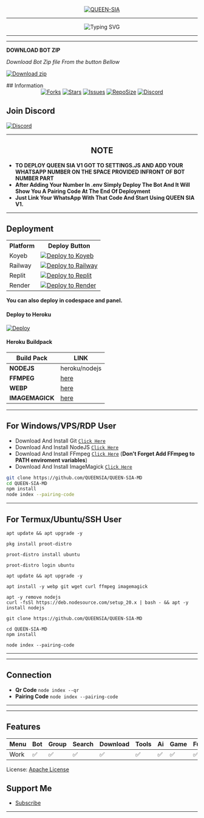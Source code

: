 <p align="center">  
  <a href="https://youtube.com/@queensia-254?si=GJW7mGvjBjKssGmS">
    <img alt="QUEEN-SIA" src="https://files.catbox.moe/tpa8yo.jpg">
  </a>
</p>

----

 <p align="center">
  <img src="https://readme-typing-svg.demolab.com?font=Orbitron&weight=600&size=24&duration=4000&pause=1000&color=FFD700&center=true&vCenter=true&width=500&lines=QUEEN+SIA+V1+WHATSAPP+BOT;MULTI-DEVICE;CODED+BY+TYLORWHITE+AND+SNAKEYES;FAST++SECURE++RELIABLE" alt="Typing SVG"/>
</p>

----
----
 **DOWNLOAD BOT ZIP**

_Download Bot Zip file From the button Bellow_
<p align="left">
    <a href="https://codeload.github.com/QUEENSIA/QUEEN-SIA-MD/zip/refs/heads/main" target="_blank">
        <img alt="Download zip" src="https://img.shields.io/badge/Download Zip-100000?style=for-the-badge&logo=scan&logoColor=white&labelColor=darkorange&color=purple"/>
    </a>
</p>
## Information

<div align="center">
<a href="https://github.com/QUEENSIA/QUEEN-SIA-MD/network/members"><img title="Forks" src="https://img.shields.io/github/forks/QUEENSIA/QUEEN-SIA-MD?label=Forks&color=blue&style=flat-square"></a>
<a href="https://github.com/QUEENSIA/QUEEN-SIA-MD/stargazers"><img title="Stars" src="https://img.shields.io/github/stars/QUEENSIA/QUEEN-SIA-MD?label=Stars&color=yellow&style=flat-square"></a>
<a href="https://github.com/QUEENSIA/QUEEN-SIA-MD/issues"><img title="Issues" src="https://img.shields.io/github/issues/QUEENSIA/QUEEN-SIA-MD?label=Issues&color=success&style=flat-square"></a>
<a href="https://github.com/QUEENSIA/QUEEN-SIA-MD/repo-size"><img title="RepoSize" src="https://img.shields.io/github/repo-size/QUEENSIA/QUEEN-SIA-MD?label=RepoSize&color=success&style=flat-square"></a>
  <a href="https://discord.gg/fZ7MVJM9sq">
  <img title="Join our Discord" src="https://img.shields.io/discord/1391898062494105752?label=Discord&logo=discord&logoColor=white&style=flat-square&color=7289DA" alt="Discord">
</a>
</div>

## Join Discord
[![Discord](https://img.shields.io/badge/Discord-5865F2?style=for-the-badge&logo=discord&logoColor=white)](https://discord.gg/fZ7MVJM9sq)

----

<h2 align="center">  NOTE
</h2>

- **TO DEPLOY QUEEN SIA V1 GOT TO SETTINGS.JS AND ADD YOUR WHATSAPP NUMBER ON THE SPACE PROVIDED INFRONT OF BOT NUMBER PART**
- **After Adding Your Number In .env Simply Deploy The Bot And It Will Show You A Pairing Code At The End Of Deployment**
- **Just Link Your WhatsApp With That Code And Start Using QUEEN SIA V1.**

----

## Deployment
<p align="center">
  <table>
    <tr>
      <th>Platform</th>
      <th>Deploy Button</th>
    </tr>
    <tr>
      <td>Koyeb</td>
      <td>
        <a href="https://app.koyeb.com/services/deploy?type=git&repository=QUEENSIA/QUEEN-SIA-MD&ports=3000">
          <img src="https://img.shields.io/badge/Deploy_to-Koyeb-blueviolet?style=for-the-badge&logo=koyeb&logoColor=white" alt="Deploy to Koyeb">
        </a>
      </td>
    </tr>
    <tr>
      <td>Railway</td>
      <td>
        <a href="https://railway.app/new">
          <img src="https://img.shields.io/badge/Deploy_to-Railway-black?style=for-the-badge&logo=railway&logoColor=white" alt="Deploy to Railway">
        </a>
      </td>
    </tr>
    <tr>
      <td>Replit</td>
      <td>
        <a href="https://repl.it/github/QUEENSIA/QUEEN-SIA-MD">
          <img src="https://img.shields.io/badge/Deploy_to-Replit-orange?style=for-the-badge&logo=replit&logoColor=white" alt="Deploy to Replit">
        </a>
      </td>
    </tr>
    <tr>
      <td>Render</td>
      <td>
        <a href="https://dashboard.render.com/web/new">
          <img src="https://img.shields.io/badge/Deploy_to-Render-brown?style=for-the-badge&logo=render&logoColor=white" alt="Deploy to Render">
        </a>
      </td>
    </tr>
  </table>
</p>

**You can also deploy in codespace and panel.**

#### Deploy to Heroku
[![Deploy](https://www.herokucdn.com/deploy/button.svg)](https://heroku.com/deploy?template=https://github.com/GlobalTechInfo/GLOBAL-XMD)

#### Heroku Buildpack
| Build Pack | LINK |
|--------|--------|
| **NODEJS** | heroku/nodejs |
| **FFMPEG** | [here](https://github.com/jonathanong/heroku-buildpack-ffmpeg-latest) |
| **WEBP** | [here](https://github.com/clhuang/heroku-buildpack-webp-binaries.git) |
| **IMAGEMAGICK** | [here](https://github.com/DuckyTeam/heroku-buildpack-imagemagick) |

----
## For Windows/VPS/RDP User
* Download And Install Git [`Click Here`](https://git-scm.com/downloads)
* Download And Install NodeJS [`Click Here`](https://nodejs.org/en/download)
* Download And Install FFmpeg [`Click Here`](https://ffmpeg.org/download.html) (**Don't Forget Add FFmpeg to PATH enviroment variables**)
* Download And Install ImageMagick [`Click Here`](https://imagemagick.org/script/download.php)

```bash
git clone https://github.com/QUEENSIA/QUEEN-SIA-MD
cd QUEEN-SIA-MD
npm install
node index --pairing-code
```
---

## For Termux/Ubuntu/SSH User
```
apt update && apt upgrade -y
```
```
pkg install proot-distro
```
```
proot-distro install ubuntu
```
```
proot-distro login ubuntu
```
```
apt update && apt upgrade -y
```
```
apt install -y webp git wget curl ffmpeg imagemagick
```
```
apt -y remove nodejs
curl -fsSl https://deb.nodesource.com/setup_20.x | bash - && apt -y install nodejs
```
```
git clone https://github.com/QUEENSIA/QUEEN-SIA-MD
```
```
cd QUEEN-SIA-MD
npm install
```
```
node index --pairing-code
```

----
----

## Connection

- **Qr Code** `node index --qr`
- **Pairing Code** `node index --pairing-code`
----
----
## Features
| Menu     | Bot | Group | Search | Download | Tools | Ai | Game | Fun | Owner |
| -------- | --- | ----- | ------ | -------- | ----- | -- | ---- | --- | ----- |
| Work     |  ✅  |   ✅   |    ✅    |     ✅     |   ✅   | ✅ |   ✅   |  ✅  |    ✅    |


License: [Apache License](http://www.apache.org/licenses/)

## Support Me
- [Subscribe](https://youtube.com/@queensia-254?si=GJW7mGvjBjKssGmS)

----



